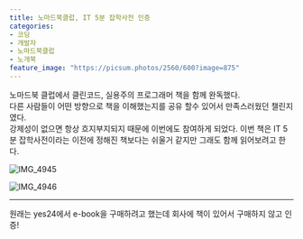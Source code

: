```yaml
---
title: 노마드북클럽, IT 5분 잡학사전 인증
categories:
- 코딩
- 개발자
- 노마드북클럽
- 노개북
feature_image: "https://picsum.photos/2560/600?image=875"
---
```


노마드북 클럽에서 클린코드, 실용주의 프로그래머 책을 함께 완독했다. <br>
다른 사람들이 어떤 방향으로 책을 이해했는지를 공유 할수 있어서 만족스러웠던 챌린지였다. <br> 
강제성이 없으면 항상 흐지부지되지 때문에 이번에도 참여하게 되었다. 이번 책은 IT 5분 잡학사전이라는 이전에 정해진 책보다는 쉬울거 같지만 그래도 함께 읽어보려고 한다. 

![IMG_4945](https://user-images.githubusercontent.com/62980973/212272151-90906079-f247-4979-b68f-11809103f956.png)



![IMG_4946](https://user-images.githubusercontent.com/62980973/212272212-59cb2409-0803-4325-853b-c6ff87dfea36.png)

***

원래는 yes24에서 e-book을 구매하려고 했는데 회사에 책이 있어서 구매하지 않고 인증!

